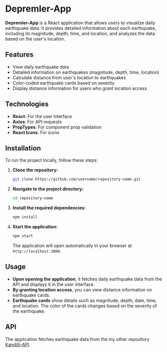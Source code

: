 # Depremler-App

**Depremler-App** is a React application that allows users to visualize daily earthquake data. It provides detailed information about each earthquake, including its magnitude, depth, time, and location, and analyzes the data based on the user's location.

## Features

- View daily earthquake data
- Detailed information on earthquakes (magnitude, depth, time, location)
- Calculate distance from user's location to earthquakes
- Color-coded earthquake cards based on severity
- Display distance information for users who grant location access

## Technologies

- **React**: For the user interface
- **Axios**: For API requests
- **PropTypes**: For component prop validation
- **React Icons**: For icons

## Installation

To run the project locally, follow these steps:

1. **Clone the repository:**

    ```bash
    git clone https://github.com/username/repository-name.git
    ```

2. **Navigate to the project directory:**

    ```bash
    cd repository-name
    ```

3. **Install the required dependencies:**

    ```bash
    npm install
    ```

4. **Start the application:**

    ```bash
    npm start
    ```

    The application will open automatically in your browser at `http://localhost:3000`.

## Usage

- **Upon opening the application**, it fetches daily earthquake data from the API and displays it in the user interface.
- **By granting location access**, you can view distance information on earthquake cards.
- **Earthquake cards** show details such as magnitude, depth, date, time, and location. The color of the cards changes based on the severity of the earthquake.

## API

The application fetches earthquake data from the my other repository [Kandilli-API](https://github.com/kaddef/kandilli-api).
